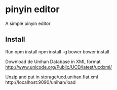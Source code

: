 # pinyin editor
A simple pinyin editor

## Install
Run
npm install
npm install -g bower
bower install

Download de Unihan Database in XML format
http://www.unicode.org/Public/UCD/latest/ucdxml/

Unzip and put in storage/ucd.unihan.flat.xml
http://localhost:9090/unihan/load